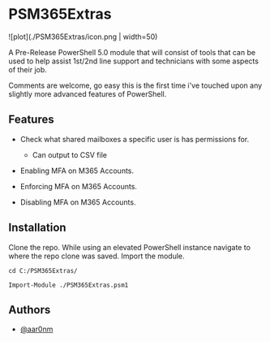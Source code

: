
# PSM365Extras
![plot](./PSM365Extras/icon.png | width=50)

A Pre-Release PowerShell 5.0 module that will consist of tools that can be used to help assist 1st/2nd line support and technicians with some aspects of their job.

Comments are welcome, go easy this is the first time i've touched upon any slightly more advanced features of PowerShell.

## Features

* Check what shared mailboxes a specific user is has permissions for.
    - Can output to CSV file 
    
* Enabling MFA on M365 Accounts.

* Enforcing MFA on M365 Accounts.

* Disabling MFA on M365 Accounts.

## Installation

Clone the repo. 
While using an elevated PowerShell instance navigate to where the repo clone was saved.
Import the module.

```
cd C:/PSM365Extras/
```
```
Import-Module ./PSM365Extras.psm1
```




    
## Authors

- [@aar0nm](https://www.github.com/aar0nm)


